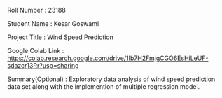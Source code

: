 Roll Number       :   23188

Student Name      :   Kesar Goswami

Project Title     :   Wind Speed Prediction

Google Colab Link :   https://colab.research.google.com/drive/1Ib7H2FmjgCGO6EsHiLeUF-sdazcr13Rr?usp=sharing

Summary(Optional) :   Exploratory data analysis of wind speed prediction data set along with the implemention of multiple regression model.
